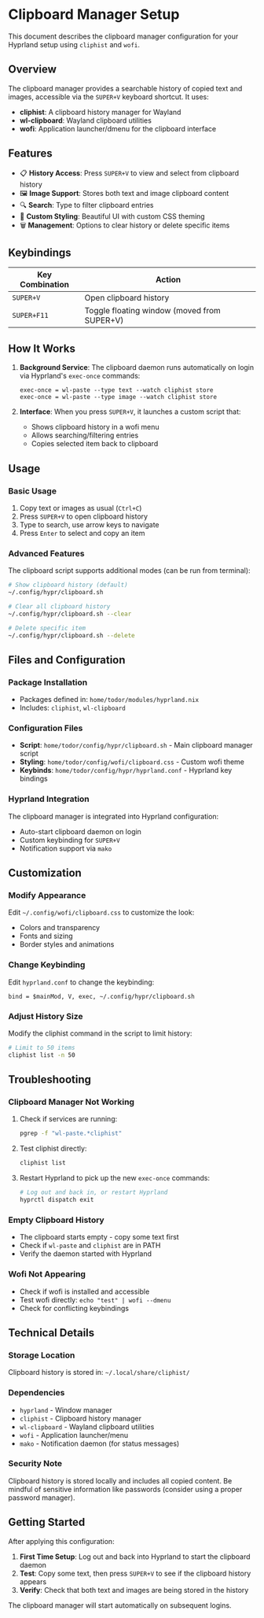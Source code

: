 # Clipboard Manager Setup

This document describes the clipboard manager configuration for your Hyprland setup using `cliphist` and `wofi`.

## Overview

The clipboard manager provides a searchable history of copied text and images, accessible via the `SUPER+V` keyboard shortcut. It uses:

- **cliphist**: A clipboard history manager for Wayland
- **wl-clipboard**: Wayland clipboard utilities
- **wofi**: Application launcher/dmenu for the clipboard interface

## Features

- 📋 **History Access**: Press `SUPER+V` to view and select from clipboard history
- 🖼️ **Image Support**: Stores both text and image clipboard content
- 🔍 **Search**: Type to filter clipboard entries
- 🎨 **Custom Styling**: Beautiful UI with custom CSS theming
- 🗑️ **Management**: Options to clear history or delete specific items

## Keybindings

| Key Combination | Action |
|----------------|--------|
| `SUPER+V` | Open clipboard history |
| `SUPER+F11` | Toggle floating window (moved from SUPER+V) |

## How It Works

1. **Background Service**: The clipboard daemon runs automatically on login via Hyprland's `exec-once` commands:
   ```
   exec-once = wl-paste --type text --watch cliphist store
   exec-once = wl-paste --type image --watch cliphist store
   ```

2. **Interface**: When you press `SUPER+V`, it launches a custom script that:
   - Shows clipboard history in a wofi menu
   - Allows searching/filtering entries
   - Copies selected item back to clipboard

## Usage

### Basic Usage
1. Copy text or images as usual (`Ctrl+C`)
2. Press `SUPER+V` to open clipboard history
3. Type to search, use arrow keys to navigate
4. Press `Enter` to select and copy an item

### Advanced Features
The clipboard script supports additional modes (can be run from terminal):

```bash
# Show clipboard history (default)
~/.config/hypr/clipboard.sh

# Clear all clipboard history
~/.config/hypr/clipboard.sh --clear

# Delete specific item
~/.config/hypr/clipboard.sh --delete
```

## Files and Configuration

### Package Installation
- Packages defined in: `home/todor/modules/hyprland.nix`
- Includes: `cliphist`, `wl-clipboard`

### Configuration Files
- **Script**: `home/todor/config/hypr/clipboard.sh` - Main clipboard manager script
- **Styling**: `home/todor/config/wofi/clipboard.css` - Custom wofi theme
- **Keybinds**: `home/todor/config/hypr/hyprland.conf` - Hyprland key bindings

### Hyprland Integration
The clipboard manager is integrated into Hyprland configuration:
- Auto-start clipboard daemon on login
- Custom keybinding for `SUPER+V`
- Notification support via `mako`

## Customization

### Modify Appearance
Edit `~/.config/wofi/clipboard.css` to customize the look:
- Colors and transparency
- Fonts and sizing
- Border styles and animations

### Change Keybinding
Edit `hyprland.conf` to change the keybinding:
```
bind = $mainMod, V, exec, ~/.config/hypr/clipboard.sh
```

### Adjust History Size
Modify the cliphist command in the script to limit history:
```bash
# Limit to 50 items
cliphist list -n 50
```

## Troubleshooting

### Clipboard Manager Not Working
1. Check if services are running:
   ```bash
   pgrep -f "wl-paste.*cliphist"
   ```

2. Test cliphist directly:
   ```bash
   cliphist list
   ```

3. Restart Hyprland to pick up the new `exec-once` commands:
   ```bash
   # Log out and back in, or restart Hyprland
   hyprctl dispatch exit
   ```

### Empty Clipboard History
- The clipboard starts empty - copy some text first
- Check if `wl-paste` and `cliphist` are in PATH
- Verify the daemon started with Hyprland

### Wofi Not Appearing
- Check if wofi is installed and accessible
- Test wofi directly: `echo "test" | wofi --dmenu`
- Check for conflicting keybindings

## Technical Details

### Storage Location
Clipboard history is stored in: `~/.local/share/cliphist/`

### Dependencies
- `hyprland` - Window manager
- `cliphist` - Clipboard history manager
- `wl-clipboard` - Wayland clipboard utilities
- `wofi` - Application launcher/menu
- `mako` - Notification daemon (for status messages)

### Security Note
Clipboard history is stored locally and includes all copied content. Be mindful of sensitive information like passwords (consider using a proper password manager).

## Getting Started

After applying this configuration:

1. **First Time Setup**: Log out and back into Hyprland to start the clipboard daemon
2. **Test**: Copy some text, then press `SUPER+V` to see if the clipboard history appears
3. **Verify**: Check that both text and images are being stored in the history

The clipboard manager will start automatically on subsequent logins.
